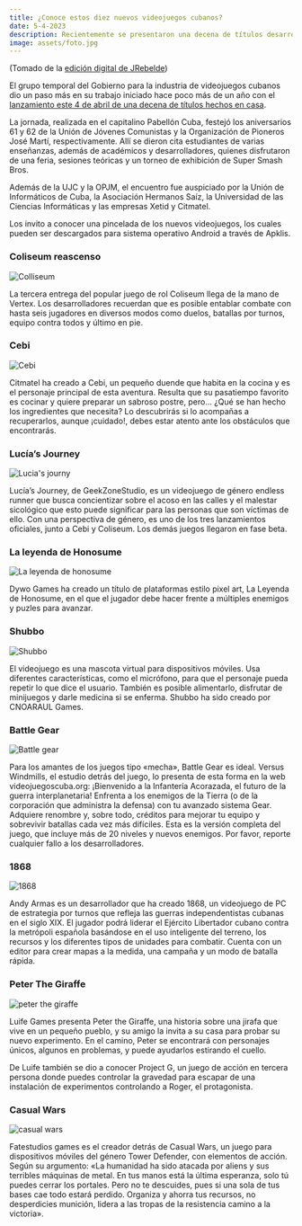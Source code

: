```yaml
---
title: ¿Conoce estos diez nuevos videojuegos cubanos?
date: 5-4-2023
description: Recientemente se presentaron una decena de títulos desarrollados en la Mayor de las Antillas por empresas, estudios o creadores independientes, un esfuerzo más por consolidar una industria en torno a esta actividad en el país.
image: assets/foto.jpg
---
```


(Tomado de la [edición digital de JRebelde](https://www.juventudrebelde.cu/suplementos/informatica/2023-04-05/conoce-estos-diez-nuevos-videojuegos-cubanos))

El grupo temporal del Gobierno para la industria de videojuegos cubanos dio un paso más en su trabajo iniciado hace poco más de un año con el [lanzamiento este 4 de abril de una decena de títulos hechos en casa](https://lanzamiento2023.videojuegoscuba.org).

La jornada, realizada en el capitalino Pabellón Cuba, festejó los aniversarios 61 y 62 de la Unión de Jóvenes Comunistas y la Organización de Pioneros José Martí, respectivamente. Allí se dieron cita estudiantes de varias enseñanzas, además de académicos y desarrolladores, quienes disfrutaron de una feria, sesiones teóricas y un torneo de exhibición de Super Smash Bros.

Además de la UJC y la OPJM, el encuentro fue auspiciado por la Unión de Informáticos de Cuba, la Asociación Hermanos Saíz, la Universidad de las Ciencias Informáticas y las empresas Xetid y Citmatel.

Los invito a conocer una pincelada de los nuevos videojuegos, los cuales pueden ser descargados para sistema operativo Android a través de Apklis.

### Coliseum reascenso

![Colliseum](assets/colliseum.jpeg)

La tercera entrega del popular juego de rol Coliseum llega de la mano de Vertex. Los desarrolladores recuerdan que es posible entablar combate con hasta seis jugadores en diversos modos como duelos, batallas por turnos, equipo contra todos y último en pie.

### Cebi

![Cebi](assets/cebi.jpeg)

Citmatel ha creado a Cebi, un pequeño duende que habita en la cocina y es el personaje principal de esta aventura. Resulta que su pasatiempo favorito es cocinar y quiere preparar un sabroso postre, pero... ¿Qué se han hecho los ingredientes que necesita? Lo descubrirás si lo acompañas a recuperarlos, aunque ¡cuidado!, debes estar atento ante los obstáculos que encontrarás.

### Lucía’s Journey

![Lucia's journy](assets/lucia.jpg)

Lucía’s Journey, de GeekZoneStudio, es un videojuego de género endless runner que busca concientizar sobre el acoso en las calles y el malestar sicológico que esto puede significar para las personas que son víctimas de ello. Con una perspectiva de género, es uno de los tres lanzamientos oficiales, junto a Cebi y Coliseum. Los demás juegos llegaron en fase beta.

### La leyenda de Honosume

![La leyenda de honosume](assets/leyenda.jpeg)

Dywo Games ha creado un título de plataformas estilo pixel art, La Leyenda de Honosume, en el que el jugador debe hacer frente a múltiples enemigos y puzles para avanzar.

### Shubbo

![Shubbo](assets/shubbo.jpeg)

El videojuego es una mascota virtual para dispositivos móviles. Usa diferentes características, como el micrófono, para que el personaje pueda repetir lo que dice el usuario. También es posible alimentarlo, disfrutar de minijuegos y darle medicina si se enferma. Shubbo ha sido creado por CNOARAUL Games.

### Battle Gear

![Battle gear](assets/battle.jpeg)

Para los amantes de los juegos tipo «mecha», Battle Gear es ideal. Versus Windmills, el estudio detrás del juego, lo presenta de esta forma en la web videojuegoscuba.org: ¡Bienvenido a la Infantería Acorazada, el futuro de la guerra interplanetaria! Enfrenta a los enemigos de la Tierra (o de la corporación que administra la defensa) con tu avanzado sistema Gear. Adquiere renombre y, sobre todo, créditos para mejorar tu equipo y sobrevivir batallas cada vez más difíciles. Esta es la versión completa del juego, que incluye más de 20 niveles y nuevos enemigos. Por favor, reporte cualquier fallo a los desarrolladores.

### 1868

![1868](assets/1868.jpeg)

Andy Armas es un desarrollador que ha creado 1868, un videojuego de PC de estrategia por turnos que refleja las guerras independentistas cubanas en el siglo XIX. El jugador podrá liderar el Ejército Libertador cubano contra la metrópoli española basándose en el uso inteligente del terreno, los recursos y los diferentes tipos de unidades para combatir. Cuenta con un editor para crear mapas a la medida, una campaña y un modo de batalla rápida.

### Peter The Giraffe

![peter the giraffe](assets/jirafa.jpeg)

Luife Games presenta Peter the Giraffe, una historia sobre una jirafa que vive en un pequeño pueblo, y su amigo la invita a su casa para probar su nuevo experimento. En el camino, Peter se encontrará con personajes únicos, algunos en problemas, y puede ayudarlos estirando el cuello.

De Luife también se dio a conocer Project G, un juego de acción en tercera persona donde puedes controlar la gravedad para escapar de una instalación de experimentos controlando a Roger, el protagonista.

### Casual Wars

![casual wars](assets/wars.jpeg)

Fatestudios games es el creador detrás de Casual Wars, un juego para dispositivos móviles del género Tower Defender, con elementos de acción. Según su argumento: «La humanidad ha sido atacada por aliens y sus terribles máquinas de metal. En tus manos está la última esperanza, solo tú puedes cerrar los portales. Pero no te descuides, pues si una sola de tus bases cae todo estará perdido. Organiza y ahorra tus recursos, no desperdicies munición, lidera a las tropas de la resistencia camino a la victoria».